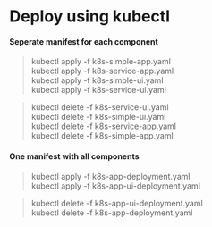 # Deploy using kubectl

#### Seperate manifest for each component  
> kubectl apply -f k8s-simple-app.yaml  
> kubectl apply -f k8s-service-app.yaml  
> kubectl apply -f k8s-simple-ui.yaml  
> kubectl apply -f k8s-service-ui.yaml  

> kubectl delete -f k8s-service-ui.yaml  
> kubectl delete -f k8s-simple-ui.yaml  
> kubectl delete -f k8s-service-app.yaml  
> kubectl delete -f k8s-simple-app.yaml  

#### One manifest with all components 
> kubectl apply -f k8s-app-deployment.yaml  
> kubectl apply -f k8s-app-ui-deployment.yaml  

> kubectl delete -f k8s-app-ui-deployment.yaml  
>  kubectl delete -f k8s-app-deployment.yaml  
